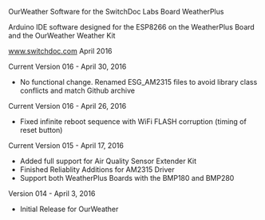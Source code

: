
OurWeather Software for the SwitchDoc Labs Board WeatherPlus

Arduino IDE software designed for the ESP8266 on the WeatherPlus Board and the OurWeather Weather Kit

www.switchdoc.com
April 2016

Current Version 016 - April 30, 2016

- No functional change.  Renamed ESG_AM2315 files to avoid library class conflicts and match Github archive

Current Version 016 - April 26, 2016

- Fixed infinite reboot sequence with WiFi FLASH corruption (timing of reset button) 

Current Version 015 - April 17, 2016

- Added full support for Air Quality Sensor Extender Kit
- Finished Reliablity Additions for AM2315 Driver
- Support both WeatherPlus Boards with the BMP180 and BMP280

Version 014 - April 3, 2016

- Initial Release for OurWeather



